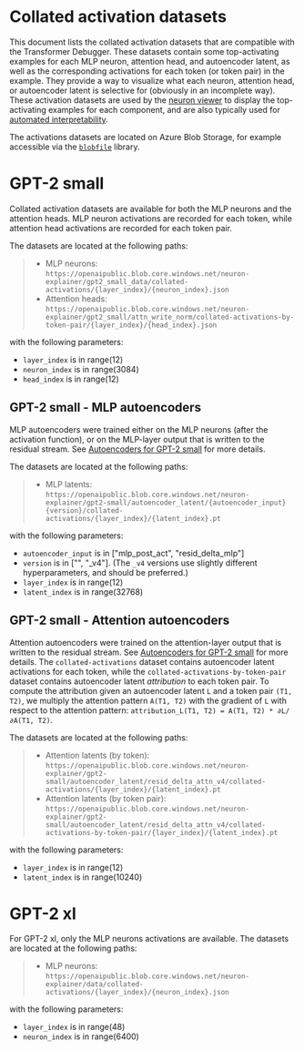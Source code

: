 # Collated activation datasets

This document lists the collated activation datasets that are compatible with the Transformer Debugger. These datasets contain some top-activating examples for each MLP neuron, attention head, and autoencoder latent, as well as the corresponding activations for each token (or token pair) in the example. They provide a way to visualize what each neuron, attention head, or autoencoder latent is selective for (obviously in an incomplete way). These activation datasets are used by the [neuron viewer](neuron_viewer/README.md) to display the top-activating examples for each component, and are also typically used for [automated interpretability](https://openai.com/research/language-models-can-explain-neurons-in-language-models).

The activations datasets are located on Azure Blob Storage, for example accessible via the [`blobfile`](https://github.com/blobfile/blobfile) library. 

# GPT-2 small

Collated activation datasets are available for both the MLP neurons and the attention heads. MLP neuron activations are recorded for each token, while attention head activations are recorded for each token pair. 

The datasets are located at the following paths:
> - MLP neurons: `https://openaipublic.blob.core.windows.net/neuron-explainer/gpt2_small_data/collated-activations/{layer_index}/{neuron_index}.json`
> - Attention heads: `https://openaipublic.blob.core.windows.net/neuron-explainer/gpt2_small/attn_write_norm/collated-activations-by-token-pair/{layer_index}/{head_index}.json`

with the following parameters:
- `layer_index` is in range(12)
- `neuron_index` is in range(3084)
- `head_index` is in range(12)


## GPT-2 small - MLP autoencoders

MLP autoencoders were trained either on the MLP neurons (after the activation function), or on the MLP-layer output that is written to the residual stream. See [Autoencoders for GPT-2 small](neuron_explainer/models/README.md#sparse-autoencoder) for more details. 

The datasets are located at the following paths:

> - MLP latents: `https://openaipublic.blob.core.windows.net/neuron-explainer/gpt2-small/autoencoder_latent/{autoencoder_input}{version}/collated-activations/{layer_index}/{latent_index}.pt`

with the following parameters:
- `autoencoder_input` is in ["mlp_post_act", "resid_delta_mlp"]
- `version` is in ["", "_v4"]. (The `_v4` versions use slightly different hyperparameters, and should be preferred.)
- `layer_index` is in range(12)
- `latent_index` is in range(32768)

## GPT-2 small - Attention autoencoders

Attention autoencoders were trained on the attention-layer output that is written to the residual stream. See [Autoencoders for GPT-2 small](neuron_explainer/models/README.md#sparse-autoencoder) for more details. The `collated-activations` dataset contains autoencoder latent activations for each token, while the `collated-activations-by-token-pair` dataset contains autoencoder latent *attribution* to each token pair. To compute the attribution given an autoencoder latent `L` and a token pair `(T1, T2)`, we multiply the attention pattern `A(T1, T2)` with the gradient of `L` with respect to the attention pattern: `attribution_L(T1, T2) = A(T1, T2) * ∂L/∂A(T1, T2)`. 

The datasets are located at the following paths:

> - Attention latents (by token): `https://openaipublic.blob.core.windows.net/neuron-explainer/gpt2-small/autoencoder_latent/resid_delta_attn_v4/collated-activations/{layer_index}/{latent_index}.pt`
> - Attention latents (by token pair): `https://openaipublic.blob.core.windows.net/neuron-explainer/gpt2-small/autoencoder_latent/resid_delta_attn_v4/collated-activations-by-token-pair/{layer_index}/{latent_index}.pt`

with the following parameters:
- `layer_index` is in range(12)
- `latent_index` is in range(10240)



# GPT-2 xl

For GPT-2 xl, only the MLP neurons activations are available. The datasets are located at the following paths:
> - MLP neurons: `https://openaipublic.blob.core.windows.net/neuron-explainer/data/collated-activations/{layer_index}/{neuron_index}.json`

with the following parameters:
- `layer_index` is in range(48)
- `neuron_index` is in range(6400)
